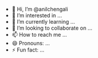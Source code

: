 - 👋 Hi, I’m @anilchengali
- 👀 I’m interested in ...
- 🌱 I’m currently learning ...
- 💞️ I’m looking to collaborate on ...
- 📫 How to reach me ...
- 😄 Pronouns: ...
- ⚡ Fun fact: ...

<!---
anilchengali/anilchengali is a ✨ special ✨ repository because its `README.md` (this file) appears on your GitHub profile.
You can click the Preview link to take a look at your changes.
--->
